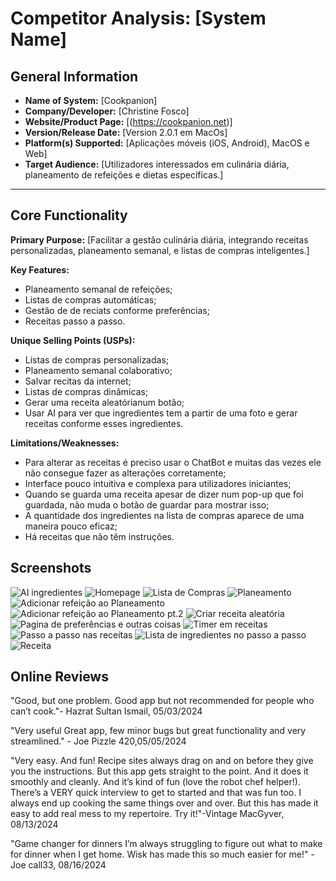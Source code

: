 # Competitor Analysis: [System Name] 
## General Information 
- **Name of System:** [Cookpanion] 
- **Company/Developer:** [Christine Fosco] 
- **Website/Product Page:** [(https://cookpanion.net)] 
- **Version/Release Date:** [Version 2.0.1 em MacOs] 
- **Platform(s) Supported:** [Aplicações móveis (iOS, Android), MacOS e Web] 
- **Target Audience:** [Utilizadores interessados em culinária diária, planeamento de refeições e dietas específicas.] 

--- 
## Core Functionality 

**Primary Purpose:** [Facilitar a gestão culinária diária, integrando receitas personalizadas, planeamento semanal, e listas de compras inteligentes.] 

**Key Features:** 
- Planeamento semanal de refeições;
- Listas de compras automáticas;
- Gestão de de reciats conforme preferências;
- Receitas passo a passo.

**Unique Selling Points (USPs):** 
- Listas de compras personalizadas;
- Planeamento semanal colaborativo;
- Salvar recitas da internet;
- Listas de compras dinâmicas;
- Gerar uma receita aleatórianum botão;
- Usar AI para ver que ingredientes tem a partir de uma foto e gerar receitas conforme esses ingredientes. 

**Limitations/Weaknesses:** 
- Para alterar as receitas é preciso usar o ChatBot e muitas das vezes ele não consegue fazer as alterações corretamente;
- Interface pouco intuitiva e complexa para utilizadores iniciantes;
- Quando se guarda uma receita apesar de dizer num pop-up que foi guardada, não muda o botão de guardar para mostrar isso;
- A quantidade dos ingredientes na lista de compras aparece de uma maneira pouco eficaz; 
- Há receitas que não têm instruções.



## Screenshots
![AI ingredientes](<imagens/Screenshot 2025-03-10 at 15.13.40.png>)
![Homepage](<imagens/Screenshot 2025-03-10 at 15.13.01.png>)
![Lista de Compras](imagens/image-2.png)
![Planeamento](<imagens/Screenshot 2025-03-10 at 15.11.45.png>)
![Adicionar refeição ao Planeamento](<imagens/Screenshot 2025-03-10 at 15.11.42.png>)
![Adicionar refeição ao Planeamento pt.2](<imagens/Screenshot 2025-03-10 at 15.11.36.png>)
![Criar receita aleatória](<imagens/Screenshot 2025-03-10 at 15.11.02.png>)
![Pagina de preferências e outras coisas](<imagens/Screenshot 2025-03-10 at 15.10.56.png>)
![Timer em receitas](<imagens/Screenshot 2025-03-10 at 15.09.51.png>)
![Passo a passo nas receitas](<imagens/Screenshot 2025-03-10 at 15.08.57.png>)
![Lista de ingredientes no passo a passo](<imagens/Screenshot 2025-03-10 at 15.08.36.png>)
![Receita](<imagens/Screenshot 2025-03-10 at 15.04.28.png>)


## Online Reviews
"Good, but one problem.
Good app but not recommended for people who can’t cook."- Hazrat Sultan Ismail, 05/03/2024

"Very useful
Great app, few minor bugs but great functionality and very streamlined." - Joe Pizzle 420,05/05/2024

"Very easy. And fun!
Recipe sites always drag on and on before they give you the instructions. But this app gets straight to the point. And it does it smoothly and cleanly. And it’s kind of fun (love the robot chef helper!). There’s a VERY quick interview to get to started and that was fun too. I always end up cooking the same things over and over. But this has made it easy to add real mess to my repertoire. Try it!"-Vintage MacGyver, 08/13/2024

"Game changer for dinners
I’m always struggling to figure out what to make for dinner when I get home. Wisk has made this so much easier for me!" - Joe call33, 08/16/2024